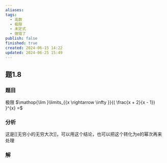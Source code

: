 ```yaml
---
aliases: 
tags:
  - 高数
  - 极限
  - 未定式
  - 做错了
publish: false
finished: true
created: 2024-06-15 14:22
updated: 2024-06-25 15:49
---
```

## 题1.8
### 题目
极限 $\mathop{\lim }\limits_{{x \rightarrow  \infty }}{( \frac{x + 2}{x - 1}) }^{x} =$ 
### 分析
这是[[无穷小的无穷大次]]，可以用这个结论，也可以把这个转化为e的幂次再来处理
### 解